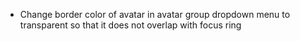 - Change border color of avatar in avatar group dropdown menu to transparent so that it does not overlap with focus ring